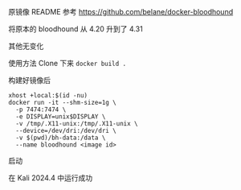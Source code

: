 原镜像 README 参考 https://github.com/belane/docker-bloodhound

将原本的 bloodhound 从 4.20 升到了 4.31

其他无变化

使用方法 Clone 下来 `docker build .`

构建好镜像后

```shell
xhost +local:$(id -nu)
docker run -it --shm-size=1g \
  -p 7474:7474 \
  -e DISPLAY=unix$DISPLAY \
  -v /tmp/.X11-unix:/tmp/.X11-unix \
  --device=/dev/dri:/dev/dri \
  -v $(pwd)/bh-data:/data \
  --name bloodhound <image id>
```
启动

在 Kali 2024.4 中运行成功

